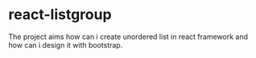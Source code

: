 # react-listgroup

The project aims how can i create unordered list in react framework and how can i design it with bootstrap.
